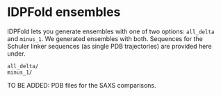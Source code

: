 # IDPFold ensembles

IDPFold lets you generate ensembles with one of two options: `all_delta` and `minus_1`. We generated ensembles with both. Sequences for the Schuler linker sequences (as single PDB trajectories) are provided here under. 

	all_delta/
	minus_1/
	
TO BE ADDED: PDB files for the SAXS comparisons.